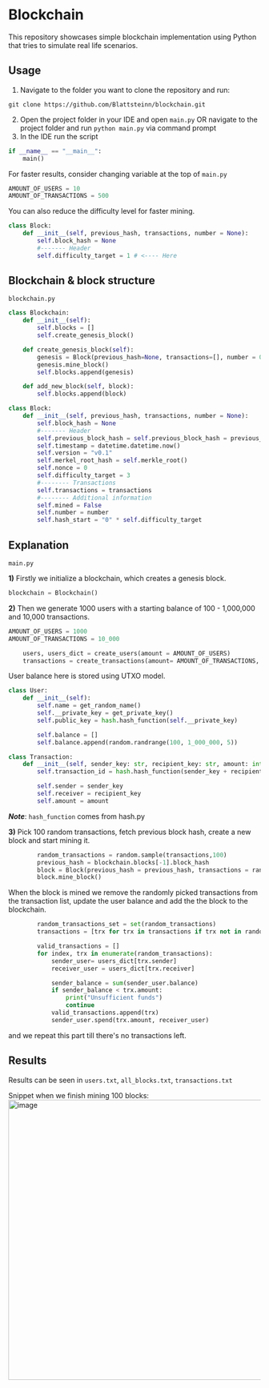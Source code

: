 # Blockchain

This repository showcases simple blockchain implementation using Python that tries to simulate real life scenarios.

## Usage
1. Navigate to the folder you want to clone the repository and run:

```git clone https://github.com/Blattsteinn/blockchain.git```

2. Open the project folder in your IDE and open ```main.py``` OR navigate to the project folder and run ```python main.py``` via command prompt
3. In the IDE run the script
```python
if __name__ == "__main__":
    main()
```
For faster results, consider changing variable at the top of ```main.py```
```python
AMOUNT_OF_USERS = 10
AMOUNT_OF_TRANSACTIONS = 500
```
You can also reduce the difficulty level for faster mining.
```python
class Block:
    def __init__(self, previous_hash, transactions, number = None):
        self.block_hash = None
        #------- Header
        self.difficulty_target = 1 # <---- Here
```

## Blockchain & block structure
```blockchain.py```
```python
class Blockchain:
    def __init__(self):
        self.blocks = []
        self.create_genesis_block()

    def create_genesis_block(self):
        genesis = Block(previous_hash=None, transactions=[], number = 0)
        genesis.mine_block()
        self.blocks.append(genesis)

    def add_new_block(self, block):
        self.blocks.append(block)
```
```python
class Block:
    def __init__(self, previous_hash, transactions, number = None):
        self.block_hash = None
        #------- Header
        self.previous_block_hash = self.previous_block_hash = previous_hash or "0" * 64
        self.timestamp = datetime.datetime.now()
        self.version = "v0.1"
        self.merkel_root_hash = self.merkle_root()
        self.nonce = 0
        self.difficulty_target = 3
        #-------- Transactions
        self.transactions = transactions
        #-------- Additional information
        self.mined = False
        self.number = number
        self.hash_start = "0" * self.difficulty_target
```
## Explanation
```main.py```

**1)** Firstly we initialize a blockchain, which creates a genesis block.
```python
blockchain = Blockchain()
```

**2)** Then we generate 1000 users with a starting balance of 100 - 1,000,000 and 10,000 transactions.
```python
AMOUNT_OF_USERS = 1000
AMOUNT_OF_TRANSACTIONS = 10_000

    users, users_dict = create_users(amount = AMOUNT_OF_USERS)
    transactions = create_transactions(amount= AMOUNT_OF_TRANSACTIONS, user_list= users)
```
User balance here is stored using UTXO model. 

```python
class User:
    def __init__(self):
        self.name = get_random_name()
        self.__private_key = get_private_key()
        self.public_key = hash.hash_function(self.__private_key)

        self.balance = []
        self.balance.append(random.randrange(100, 1_000_000, 5))
```
```python
class Transaction:
    def __init__(self, sender_key: str, recipient_key: str, amount: int):
        self.transaction_id = hash.hash_function(sender_key + recipient_key + str(amount))

        self.sender = sender_key
        self.receiver = recipient_key
        self.amount = amount
```
***Note***: ```hash_function``` comes from hash.py


**3)** Pick 100 random transactions, fetch previous block hash, create a new block and start mining it.
```python
        random_transactions = random.sample(transactions,100)
        previous_hash = blockchain.blocks[-1].block_hash
        block = Block(previous_hash = previous_hash, transactions = random_transactions, number = i + 1)
        block.mine_block()
```
When the block is mined we remove the randomly picked transactions from the transaction list, update the user balance and add the the block to the blockchain.

```python
        random_transactions_set = set(random_transactions)
        transactions = [trx for trx in transactions if trx not in random_transactions_set]

        valid_transactions = []
        for index, trx in enumerate(random_transactions):
            sender_user= users_dict[trx.sender]
            receiver_user = users_dict[trx.receiver]

            sender_balance = sum(sender_user.balance)
            if sender_balance < trx.amount:
                print("Unsufficient funds")
                continue
            valid_transactions.append(trx)
            sender_user.spend(trx.amount, receiver_user)
```

and we repeat this part till there's no transactions left.

## Results
Results can be seen in ```users.txt```, ```all_blocks.txt```, ```transactions.txt```

Snippet when we finish mining 100 blocks: 
<img width="931" height="560" alt="image" src="https://github.com/user-attachments/assets/e047f8ff-1cf3-4d3e-93ce-e3130c4ec3e0" />
